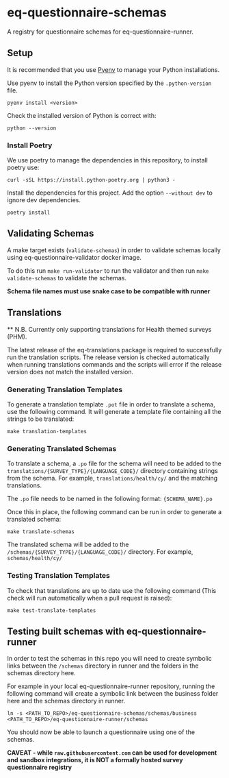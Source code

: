 # eq-questionnaire-schemas

A registry for questionnaire schemas for eq-questionnaire-runner.


## Setup

It is recommended that you use [Pyenv](https://github.com/pyenv/pyenv) to manage your Python installations.

Use pyenv to install the Python version specified by the `.python-version` file.
```
pyenv install <version>
```

Check the installed version of Python is correct with:
```
python --version
```


### Install Poetry

We use poetry to manage the dependencies in this repository, to install poetry use:

```
curl -sSL https://install.python-poetry.org | python3 -
```

Install the dependencies for this project. Add the option `--without dev` to ignore dev dependencies. 
```
poetry install
```

## Validating Schemas

A make target exists (`validate-schemas`) in order to validate schemas locally using eq-questionnaire-validator docker image.

To do this run `make run-validator` to run the validator and then run `make validate-schemas` to validate the schemas.

**Schema file names must use snake case to be compatible with runner**

## Translations

** N.B. Currently only supporting translations for Health themed surveys (PHM).

The latest release of the eq-translations package is required to successfully run the translation scripts. The release version is checked automatically when running translations commands and the scripts will error if the release version does not match the installed version.

### Generating Translation Templates

To generate a translation template `.pot` file in order to translate a schema, use the following command. It will generate a template file containing all the strings to be translated:
```
make translation-templates
```

### Generating Translated Schemas

To translate a schema, a `.po` file for the schema will need to be added to the `translations/{SURVEY_TYPE}/{LANGUAGE_CODE}/` directory containing strings from the schema. For example, `translations/health/cy/`
and the matching translations. 

The `.po` file needs to be named in the following format: `{SCHEMA_NAME}.po`

Once this in place, the following command can be run in order to generate a translated
schema:
```
make translate-schemas
```
The translated schema will be added to the `/schemas/{SURVEY_TYPE}/{LANGUAGE_CODE}/` directory. For example, `schemas/health/cy/`

### Testing Translation Templates

To check that translations are up to date use the following command (This check will run automatically when a pull request is raised):
```
make test-translate-templates
```

## Testing built schemas with eq-questionnaire-runner

In order to test the schemas in this repo you will need to create symbolic links between the `/schemas` directory in runner and the folders in the schemas directory here. 

For example in your local eq-questionnaire-runner repository, running the following command will create a symbolic link between the business folder here and the schemas directory in runner.
```
ln -s <PATH_TO_REPO>/eq-questionnaire-schemas/schemas/business <PATH_TO_REPO>/eq-questionnaire-runner/schemas
```
You should now be able to launch a questionnaire using one of the schemas.

**CAVEAT - while `raw.githubusercontent.com` can be used for development and sandbox integrations, it is NOT a formally hosted survey questionnaire registry**
